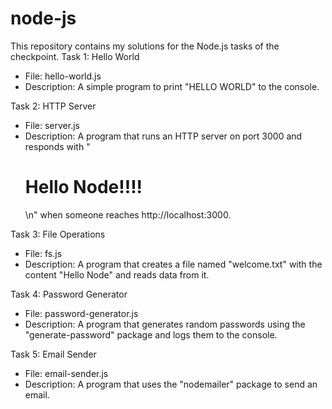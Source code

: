 # node-js
This repository contains my solutions for the Node.js tasks of the checkpoint.
 Task 1: Hello World
 - File: hello-world.js
 - Description: A simple program to print "HELLO WORLD" to the console.
 
 Task 2: HTTP Server
- File: server.js
- Description: A program that runs an HTTP server on port 3000 and responds with "<h1>Hello Node!!!!</h1>\n" when someone reaches http://localhost:3000.

Task 3: File Operations

- File: fs.js
- Description: A program that creates a file named "welcome.txt" with the content "Hello Node" and reads data from it.

Task 4: Password Generator
- File: password-generator.js
- Description: A program that generates random passwords using the "generate-password" package and logs them to the console.

Task 5: Email Sender
- File: email-sender.js
- Description: A program that uses the "nodemailer" package to send an email.
